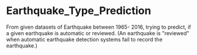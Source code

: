 # Earthquake_Type_Prediction
From given datasets of Earthquake between 1965- 2016, trying to predict, if a given earthquake is automatic or reviewed. (An earthquake is "reviewed" when automatic earthquake detection systems fail to record the earthquake.)
